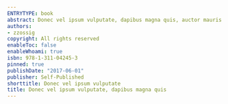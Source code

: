 ```yaml
---
ENTRYTYPE: book
abstract: Donec vel ipsum vulputate, dapibus magna quis, auctor mauris. Aliquam ut dapibus risus. Duis sit amet magna posuere, interdum metus sed, maximus tortor. Maecenas tempus ut magna nec facilisis. Pellentesque vel ultrices nunc, eget ultrices mauris. Ut eget ligula quis purus porta rhoncus eget at eros. In id felis ullamcorper, vehicula ante sed, cursus magna. Curabitur libero nibh, posuere in urna in, viverra pulvinar lectus. Pellentesque rutrum tempus elit at hendrerit. Sed enim est, bibendum in augue iaculis, viverra venenatis sapien. Nullam sagittis augue maximus mi interdum maximus. Praesent a cursus massa.
authors:
- zzossig
copyright: All rights reserved
enableToc: false
enableWhoami: true
isbn: 978-1-311-04245-3
pinned: true
publishDate: "2017-06-01"
publisher: Self-Published
shorttitle: Donec vel ipsum vulputate
title: Donec vel ipsum vulputate, dapibus magna quis
---
```

